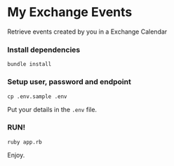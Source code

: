 # My Exchange Events

Retrieve events created by you in a Exchange Calendar

### Install dependencies

```
bundle install
```

### Setup user, password and endpoint

```
cp .env.sample .env
```

Put your details in the `.env` file.

### RUN!

```
ruby app.rb
```

Enjoy.
